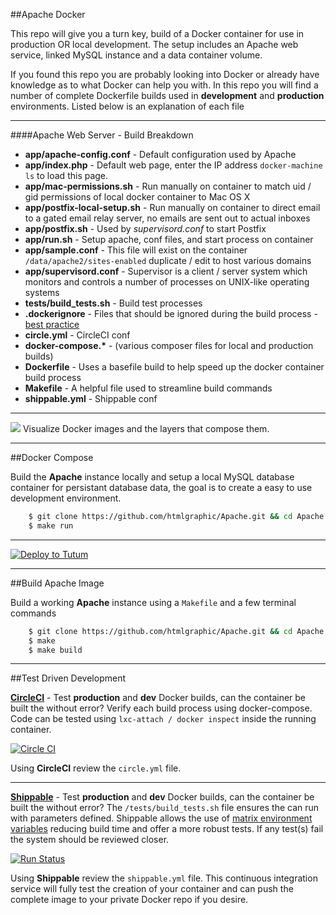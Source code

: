 ##Apache Docker

This repo will give you a turn key, build of a Docker container for use in production OR local development. The setup includes an Apache web service, linked MySQL instance and a data container volume.


If you found this repo you are probably looking into Docker or already have knowledge as to what Docker can help you with. In this repo you will find a number of complete Dockerfile builds used in **development** and **production** environments. Listed below is an explanation of each file

---

####Apache Web Server - Build Breakdown
* **app/apache-config.conf** - Default configuration used by Apache
* **app/index.php** - Default web page, enter the IP address `docker-machine ls` to load this page.
* **app/mac-permissions.sh** - Run manually on container to match uid / gid permissions of local docker container to Mac OS X
* **app/postfix-local-setup.sh** - Run manually on container to direct email to a gated email relay server, no emails are sent out to actual inboxes
* **app/postfix.sh** - Used by *supervisord.conf* to start Postfix
* **app/run.sh** - Setup apache, conf files, and start process on container
* **app/sample.conf** - This file will exist on the container `/data/apache2/sites-enabled` duplicate / edit to host various domains
* **app/supervisord.conf** - Supervisor is a client / server system which monitors and controls a number of processes on UNIX-like operating systems
* **tests/build_tests.sh** - Build test processes
* **.dockerignore** - Files that should be ignored during the build process - [best practice](https://docs.docker.com/articles/dockerfile_best-practices/#use-a-dockerignore-file)
* **circle.yml** - CircleCI conf
* **docker-compose.\*** - (various composer files for local and production builds)
* **Dockerfile** - Uses a basefile build to help speed up the docker container build process
* **Makefile** - A helpful file used to streamline build commands
* **shippable.yml** - Shippable conf



---

[![](https://badge.imagelayers.io/htmlgraphic/apache:latest.svg)](https://imagelayers.io/?images=htmlgraphic/apache:latest 'Get your own badge on imagelayers.io') Visualize Docker images and the layers that compose them.

---

##Docker Compose

Build the **Apache** instance locally and setup a local MySQL database container for persistant database data, the goal is to create a easy to use development environment.

```bash
	$ git clone https://github.com/htmlgraphic/Apache.git && cd Apache
	$ make run
```

---

[![Deploy to Tutum](https://s.tutum.co/deploy-to-tutum.svg)](https://dashboard.tutum.co/stack/deploy/)


---

##Build Apache Image

Build a working **Apache** instance using a `Makefile` and a few terminal commands

```bash
	$ git clone https://github.com/htmlgraphic/Apache.git && cd Apache
	$ make
	$ make build
```

---

##Test Driven Development

**[CircleCI](https://circleci.com/gh/htmlgraphic/Apache)** - Test **production** and **dev** Docker builds, can the container be built the without error? Verify each build process using docker-compose. Code can be tested using ```lxc-attach / docker inspect``` inside the running container.

[![Circle CI](https://circleci.com/gh/htmlgraphic/Apache/tree/master.svg?style=svg)](https://circleci.com/gh/htmlgraphic/Apache/tree/master)

Using **CircleCI** review the `circle.yml` file. 

---

**[Shippable](https://shippable.com)** - Test **production** and **dev** Docker builds, can the container be built the without error? The ```/tests/build_tests.sh``` file ensures the can run with parameters defined. Shippable allows the use of [matrix environment variables](http://docs.shippable.com/ci_configure/#using-environment-variables) reducing build time and offer a more robust tests. If any test(s) fail the system should be reviewed closer.

[![Run Status](https://api.shippable.com/projects/54cf015b5ab6cc13528a7b6a/badge?branch=master)](https://app.shippable.com/projects/54cf015b5ab6cc13528a7b6a)

Using **Shippable** review the `shippable.yml` file. This continuous integration service will fully test the creation of your container and can push the complete image to your private Docker repo if you desire.
